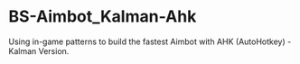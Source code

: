 # BS-Aimbot_Kalman-Ahk
Using in-game patterns to build the fastest Aimbot with AHK (AutoHotkey) - Kalman Version.
